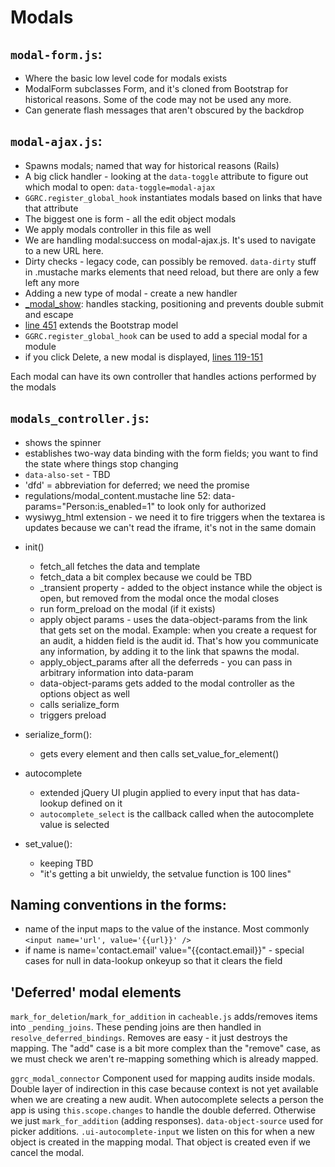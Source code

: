# Modals

## `modal-form.js`:
 - Where the basic low level code for modals exists
 - ModalForm subclasses Form, and it's cloned from Bootstrap for historical reasons. Some of the code may not be used any more.
 - Can generate flash messages that aren't obscured by the backdrop


## `modal-ajax.js`:
 - Spawns modals; named that way for historical reasons (Rails)
 - A big click handler - looking at the `data-toggle` attribute to figure out which modal to open: `data-toggle=modal-ajax`
 - `GGRC.register_global_hook` instantiates modals based on links that have that attribute
 - The biggest one is form - all the edit object modals
 - We apply modals controller in this file as well
 - We are handling modal:success on modal-ajax.js. It's used to navigate to a new URL here.
 - Dirty checks - legacy code, can possibly be removed. `data-dirty` stuff in .mustache marks elements that need reload, but there are only a few left any more
 - Adding a new type of modal - create a new handler
 - [_modal_show](https://github.com/reciprocity/ggrc-core/blob/1e370e487c4377d7e1162dd881954cc26cffe5a9/src/ggrc/assets/javascripts/bootstrap/modal-ajax.js#L355-L423): handles stacking, positioning and prevents double submit and escape
 - [line 451](https://github.com/reciprocity/ggrc-core/blob/1e370e487c4377d7e1162dd881954cc26cffe5a9/src/ggrc/assets/javascripts/bootstrap/modal-ajax.js#L451) extends the Bootstrap model
 - `GGRC.register_global_hook` can be used to add a special modal for a module
 - if you click Delete, a new modal is displayed, [lines 119-151](https://github.com/reciprocity/ggrc-core/blob/1e370e487c4377d7e1162dd881954cc26cffe5a9/src/ggrc/assets/javascripts/bootstrap/modal-ajax.js#L119-L151)

Each modal can have its own controller that handles actions performed by the modals

## `modals_controller.js`:

 - shows the spinner
 - establishes two-way data binding with the form fields; you want to find the state where things stop changing
 - `data-also-set` - TBD
 - 'dfd' = abbreviation for deferred; we need the promise
 - regulations/modal_content.mustache line 52: data-params="Person:is_enabled=1" to look only for authorized
 - wysiwyg_html extension - we need it to fire triggers when the textarea is updates because we can't read the iframe, it's not in the same domain

 * init()
   - fetch_all fetches the data and template
   - fetch_data a bit complex because we could be TBD
   - _transient property - added to the object instance while the object is open, but removed from the modal once the modal closes
   - run form_preload on the modal (if it exists)
   - apply object params - uses the data-object-params from the link that gets set on the modal. Example: when you create a request for an audit, a hidden field is the audit id. That's how you communicate any information, by adding it to the link that spawns the modal.
   - apply_object_params after all the deferreds - you can pass in arbitrary information into data-param
   - data-object-params gets added to the modal controller as the options object as well
   - calls serialize_form
   - triggers preload

 * serialize_form():
   - gets every element and then calls set_value_for_element()

 * autocomplete
   - extended jQuery UI plugin applied to every input that has data-lookup defined on it
   - `autocomplete_select` is the callback called when the autocomplete value is selected

 * set_value():
   - keeping TBD
   - "it's getting a bit unwieldy, the setvalue function is 100 lines"

## Naming conventions in the forms:
 - name of the input maps to the value of the instance. Most commonly `<input name='url', value='{{url}}' />`
 - if name is name='contact.email' value="{{contact.email}}" - special cases for null in data-lookup onkeyup so that it clears the field

## 'Deferred' modal elements

`mark_for_deletion`/`mark_for_addition` in `cacheable.js` adds/removes items into `_pending_joins`. These pending joins are then handled in `resolve_deferred_bindings`. Removes are easy - it just destroys the mapping. The "add" case is a bit more complex than the "remove" case, as we must check we aren't re-mapping something which is already mapped.

`ggrc_modal_connector` Component used for mapping audits inside modals. Double layer of indirection in this case because context is not yet available when we are creating a new audit. When autocomplete selects a person the app is using `this.scope.changes` to handle the double deferred. Otherwise we just `mark_for_addition` (adding responses). `data-object-source` used for picker additions. `.ui-autocomplete-input` we listen on this for when a new object is created in the mapping modal. That object is created even if we cancel the modal.
